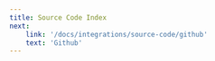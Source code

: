 ```yaml
---
title: Source Code Index
next:
    link: '/docs/integrations/source-code/github'
    text: 'Github'
---    
```

<Index></Index>
